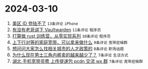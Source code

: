 # 2024-03-10

1. [美区 ID 登陆不了](https://www.v2ex.com/t/1022217) `13条评论` `iPhone`
1. [有没有老哥讲下 Vaultwarden](https://www.v2ex.com/t/1022250) `11条评论` `程序员`
1. [打算做 rust 训练营，从零实现系列](https://www.v2ex.com/t/1022234) `10条评论` `程序员`
1. [上下行对等的家庭宽带，可以拿来做什么](https://www.v2ex.com/t/1022224) `9条评论` `宽带症候群`
1. [想问问大家怎么找相关城市的人才政策的](https://www.v2ex.com/t/1022238) `8条评论` `职场话题`
1. [为什么现在男士三角内裤卖的越来越少了？](https://www.v2ex.com/t/1022258) `7条评论` `生活方式`
1. [湖北 手机宽带资费 上传提速包 pcdn 交流 wx 群](https://www.v2ex.com/t/1022213) `7条评论` `宽带症候群`
